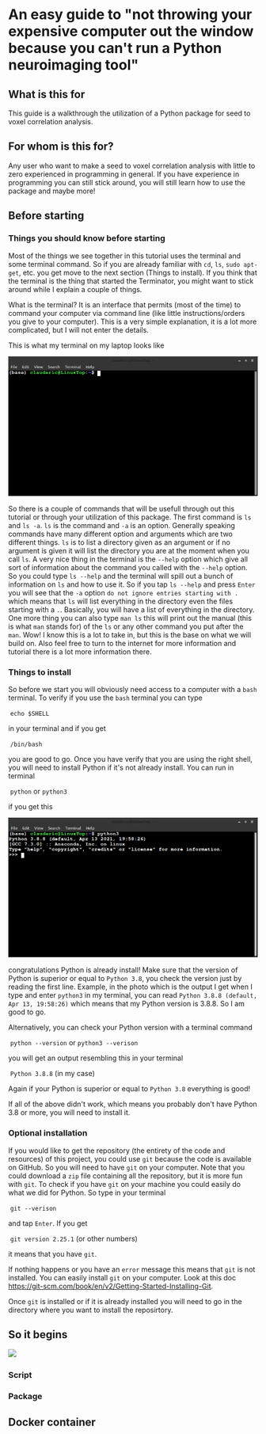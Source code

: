 # An easy guide to "not throwing your expensive computer out the window because you can't run a Python neuroimaging tool"


## What is this for

This guide is a walkthrough the utilization of a Python package for seed to voxel correlation analysis.


## For whom is this for?

Any user who want to make a seed to voxel correlation analysis with little to zero experienced in programming in general. If you have experience in programming you can still stick around, you will still learn how to use the package and maybe more!


## Before starting 

### Things you should know before starting
Most of the things we see together in this tutorial uses the terminal and some terminal command. So if you are already familiar with `cd`, `ls`, `sudo apt-get`, etc. you get move to the next section (Things to install). If you think that the terminal is the thing that started the Terminator, you might want to stick around while I explain a couple of things.

What is the terminal? It is an interface that permits (most of the time) to command your computer via command line (like little instructions/orders you give to your computer). This is a very simple explanation, it is a lot more complicated, but I will not enter the details.

This is what my terminal on my laptop looks like

![](https://raw.githubusercontent.com/brainhack-school2022/deroy_project/main/picture/terminal.png)

So there is a couple of commands that will be usefull through out this tutorial or through your utilization of this package. The first command is `ls` and `ls -a`. `ls` is the command and `-a` is an option. Generally speaking commands have many different option and arguments which are two different things. `ls` is to list a directory given as an argument or if no argument is given it will list the directory you are at the moment when you call `ls`. A very nice thing in the terminal is the  `--help` option which give all sort of information about the command you called with the `--help` option. So you could type `ls --help` and the terminal will spill out a bunch of information on `ls` and how to use it. So if you tap `ls --help` and press `Enter` you will see that the `-a` option `do not ignore entries starting with .` which means that `ls` will list everything in the directory even the files starting with a `.`. Basically, you will have a list of everything in the directory. One more thing you can also type `man ls` this will print out the manual (this is what `man` stands for) of the `ls` or any other command you put after the `man`. Wow! I know this is a lot to take in, but this is the base on what we will build on. Also feel free to turn to the internet for more information and tutorial there is a lot more information there.

### Things to install

So before we start you will obviously need access to a computer with a `bash` terminal. To verify if you use the `bash` terminal you can type

​	`echo $SHELL`

in your terminal and if you get

​	`/bin/bash`

you are good to go. Once you have verify that you are using the right shell, you will need to install Python if it's not already install. You can run in terminal

​	`python` or `python3`

if you get this

![](https://raw.githubusercontent.com/brainhack-school2022/deroy_project/main/picture/python_terminal.png)

congratulations Python is already install! Make sure that the version of Python is superior or equal to `Python 3.8`, you check the version just by reading the first line. Example, in the photo which is the output I get when I type and enter `python3` in my terminal, you can read `Python 3.8.8 (default, Apr 13, 19:58:26)` which means that my Python version is 3.8.8. So I am good to go.

Alternatively, you can check your Python version with a terminal command

​	`python --version` or `python3 --verison`

you will get an output resembling this in your terminal

​	`Python 3.8.8` (in my case)

Again if your Python is superior or equal to `Python 3.8` everything is good!

If all of the above didn't work, which means you probably don't have Python 3.8 or more, you will need to install it. 


### Optional installation
If you would like to get the repository (the entirety of the code and resources) of this project, you could use `git` because the code is available on GitHub. So you will need to have `git` on your computer. Note that you could download a `zip` file containing all the repository, but it is more fun with `git`.
To check if you have `git` on your machine you could easily do what we did for Python. So type in your terminal

​	`git --verison`

and tap `Enter`. If you get

​	`git version 2.25.1` (or other numbers)

it means that you have `git`.

If nothing happens or you have an `error` message this means that `git` is not installed. You can easily install `git` on your computer. Look at this doc https://git-scm.com/book/en/v2/Getting-Started-Installing-Git.

Once `git` is installed or if it is already installed you will need to go in the directory where you want to install the reposirtory.

## So it begins
![](https://c.tenor.com/SvQ5kuPc2qkAAAAC/so-itbegins-lord-of-the-rings.gif)

### Script

### Package

## Docker container